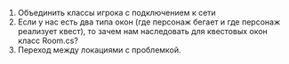 1. Объединить классы игрока с подключением к сети
2. Если у нас есть два типа окон (где персонаж бегает и где персонаж реализует квест), то зачем нам наследовать для квестовых окон класс Room.cs?
3. Переход между локациями с проблемкой.
